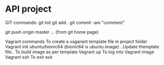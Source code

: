 # API project

GIT commands:
git init
git add .
git commit -am "comment"

git push origin master ... (from git home page)

Vagrant commands
To create a vagarant template file in project folder
Vagrant init ubuntu/bionic64    {bionic64 is ubuntu image}
..Update themplate file..
To build image as per template
Vagrant up
To log into Vagrant image
Vagrant ssh
To exit
exit